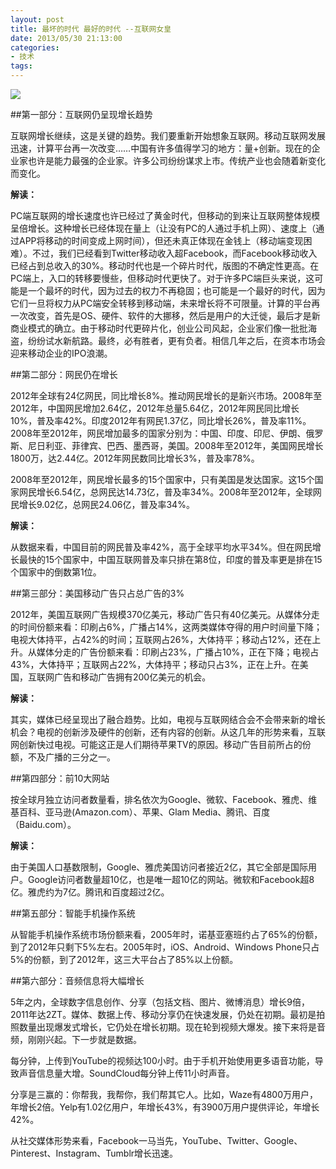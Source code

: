 ```yaml
---
layout: post
title: 最坏的时代 最好的时代 --互联网女皇
date: 2013/05/30 21:13:00
categories: 
- 技术
tags: 
---
```


![](http://ww2.sinaimg.cn/large/006tNc79gw1f51288275kj30b40biwfn)

##第一部分：互联网仍呈现增长趋势

互联网增长继续，这是关键的趋势。我们要重新开始想象互联网。移动互联网发展迅速，计算平台再一次改变……中国有许多值得学习的地方：量+创新。现在的企业家也许是能力最强的企业家。许多公司纷纷谋求上市。传统产业也会随着新变化而变化。

**解读：**

PC端互联网的增长速度也许已经过了黄金时代，但移动的到来让互联网整体规模呈倍增长。这种增长已经体现在量上（让没有PC的人通过手机上网）、速度上（通过APP将移动的时间变成上网时间），但还未真正体现在金钱上（移动端变现困难）。不过，我们已经看到Twitter移动收入超Facebook，而Facebook移动收入已经占到总收入的30%。移动时代也是一个碎片时代，版图的不确定性更高。在PC端上，入口的转移要慢些，但移动时代更快了。对于许多PC端巨头来说，这可能是一个最坏的时代，因为过去的权力不再稳固；也可能是一个最好的时代，因为它们一旦将权力从PC端安全转移到移动端，未来增长将不可限量。计算的平台再一次改变，首先是OS、硬件、软件的大挪移，然后是用户的大迁徙，最后才是新商业模式的确立。由于移动时代更碎片化，创业公司风起，企业家们像一批批海盗，纷纷试水新航路。最终，必有胜者，更有负者。相信几年之后，在资本市场会迎来移动企业的IPO浪潮。

##第二部分：网民仍在增长

2012年全球有24亿网民，同比增长8%。推动网民增长的是新兴市场。2008年至2012年，中国网民增加2.64亿，2012年总量5.64亿，2012年网民同比增长10%，普及率42%。印度2012年有网民1.37亿，同比增长26%，普及率11%。2008年至2012年，网民增加最多的国家分别为：中国、印度、印尼、伊朗、俄罗斯、尼日利亚、菲律宾、巴西、墨西哥，美国。2008年至2012年，美国网民增长1800万，达2.44亿。2012年网民数同比增长3%，普及率78%。

2008年至2012年，网民增长最多的15个国家中，只有美国是发达国家。这15个国家网民增长6.54亿，总网民达14.73亿，普及率34%。2008年至2012年，全球网民增长9.02亿，总网民24.06亿，普及率34%。

**解读：**

从数据来看，中国目前的网民普及率42%，高于全球平均水平34%。但在网民增长最快的15个国家中，中国互联网普及率只排在第8位，印度的普及率更是排在15个国家中的倒数第1位。

##第三部分：美国移动广告只占总广告的3%

2012年，美国互联网广告规模370亿美元，移动广告只有40亿美元。从媒体分走的时间份额来看：印刷占6%，广播占14%，这两类媒体夺得的用户时间量下降；电视大体持平，占42%的时间；互联网占26%，大体持平；移动占12%，还在上升。从媒体分走的广告份额来看：印刷占23%，广播占10%，正在下降；电视占43%，大体持平；互联网占22%，大体持平；移动只占3%，正在上升。在美国，互联网广告和移动广告拥有200亿美元的机会。

**解读：**

其实，媒体已经呈现出了融合趋势。比如，电视与互联网结合会不会带来新的增长机会？电视的创新涉及硬件的创新，还有内容的创新。从这几年的形势来看，互联网创新快过电视。可能这正是人们期待苹果TV的原因。移动广告目前所占的份额，不及广播的三分之一。

##第四部分：前10大网站

按全球月独立访问者数量看，排名依次为Google、微软、Facebook、雅虎、维基百科、亚马逊(Amazon.com）、苹果、Glam Media、腾讯、百度（Baidu.com）。

**解读：**

由于美国人口基数限制，Google、雅虎美国访问者接近2亿，其它全部是国际用户。Google访问者数量超10亿，也是唯一超10亿的网站。微软和Facebook超8亿。雅虎约为7亿。腾讯和百度超过2亿。

##第五部分：智能手机操作系统

从智能手机操作系统市场份额来看，2005年时，诺基亚塞班约占了65%的份额，到了2012年只剩下5%左右。2005年时，iOS、Android、Windows Phone只占5%的份额，到了2012年，这三大平台占了85%以上份额。

##第六部分：音频信息将大幅增长

5年之内，全球数字信息创作、分享（包括文档、图片、微博消息）增长9倍，2011年达2ZT。媒体、数据上传、移动分享仍在快速发展，仍处在初期。最初是拍照数量出现爆发式增长，它仍处在增长初期。现在轮到视频大爆发。接下来将是音频，刚刚兴起。下一步就是数据。

每分钟，上传到YouTube的视频达100小时。由于手机开始使用更多语音功能，导致声音信息量大增。SoundCloud每分钟上传11小时声音。

分享是三赢的：你帮我，我帮你，我们帮其它人。比如，Waze有4800万用户，年增长2倍。Yelp有1.02亿用户，年增长43%，有3900万用户提供评论，年增长42%。

从社交媒体形势来看，Facebook一马当先，YouTube、Twitter、Google、Pinterest、Instagram、Tumblr增长迅速。
